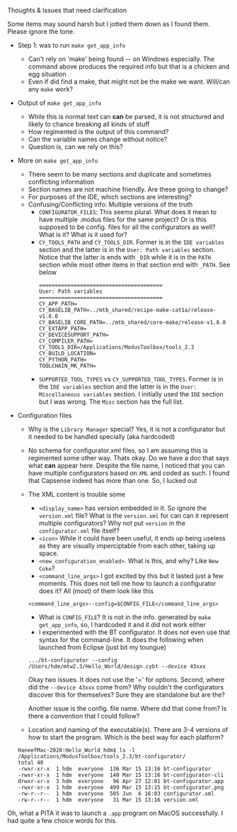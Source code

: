 
Thoughts & Issues that need clarification

Some items may sound harsh but I jotted them down as I found them. Please ignore the tone.

* Step 1: was to run `make get_app_info`
  * Can't rely on 'make' being found -- on Windows especially. The command above produces the required info but that is a chicken and egg situation
  * Even if did find a make, that might not be the make we want. Will/can any `make` work?
* Output of `make get_app_info`
  * While this is normal text can **can** be parsed, it is not structured and likely to chance breaking all kinds of stuff
  * How regimented is the output of this command?
  * Can the variable names change without notice?
  * Question is, can we rely on this?

* More on `make get_app_info`
  * There seem to be many sections and duplicate and sometimes conflicting information
  * Section names are not machine friendly. Are these going to change?
  * For purposes of the IDE, which sections are interesting?
  * Confusing/Conflicting info: Multiple versions of the truth
    * `CONFIGURATOR_FILES`: This seems plural. What does it mean to have multiple .modus files for the same project? Or is this supposed to be config. files for all the configurators as well? What is it? What is it used for?
    * `CY_TOOLS_PATH` and `CY_TOOLS_DIR`. Former is in the `IDE variables` section and the latter is in the `User: Path variables` section. Notice that the latter is ends with `_DIR` while it is in the `PATH` section while most other items in that section end with `_PATH`. See below
        ```
        =======================================
        User: Path variables
        =======================================
        CY_APP_PATH=
        CY_BASELIB_PATH=../mtb_shared/recipe-make-cat1a/release-v1.8.0
        CY_BASELIB_CORE_PATH=../mtb_shared/core-make/release-v1.8.0
        CY_EXTAPP_PATH=
        CY_DEVICESUPPORT_PATH=
        CY_COMPILER_PATH=
        CY_TOOLS_DIR=/Applications/ModusToolbox/tools_2.3
        CY_BUILD_LOCATION=
        CY_PYTHON_PATH=
        TOOLCHAIN_MK_PATH=
        ```
    * `SUPPORTED_TOOL_TYPES` vs `CY_SUPPORTED_TOOL_TYPES`. Former is in the `IDE variables` section and the latter is in the `User: Miscellaneous variables` section. I initially used the `IDE` section but I was wrong. The `Misc` section has the full list.
* Configuration files
    * Why is the `Library Manager` special? Yes, it is not a configurator but it needed to be handled specially (aka hardcoded)
    * No schema for configurator.xml files, so I am assuming this is regimented some other way. Thats okay. Do we have a doc that says what **can** appear here. Despite the file name, I noticed that you can have multiple configurators based on `XML` and coded as such. I found that Capsense indeed has more than one. So, I lucked out
    * The XML content is trouble some
      * `<display_name>` has version embedded in it. So ignore the `version.xml` file? What is the `version.xml` for can can it represent multiple configurators? Why not put `version` in the `configurator.xml` file itself?
      * `<icon>` While it could have been useful, it ends up being useless as they are visually imperciptable from each other, taking up space.
      * `<new_configuration_enabled>`. What is this, and why? Like `New Coke`?
      * `<command_line_args>` I got excited by this but it lasted just a few moments. This does not tell me how to launch a configurator does it? All (most) of them look like this
      ```
      <command_line_args>--config=$CONFIG_FILE</command_line_args>
      ```
        * What is `CONFIG_FILE`? It is not in the info. generated by `make get_app_info`, so, I hardcoded it and it did not work either
        * I experimented with the BT configurator. It does not even use that syntax for the command-line. It does the following when launched from Eclipse (just bit my toungue)
        ```
        .../bt-configurator --config /Users/hdm/mtw2.3/Hello_World/design.cybt --device 43xxx
        ```
        Okay two issues. It does not use the '=' for options. Second, where did the `--device 43xxx` come from? Why couldn't the configurators discover this for themselves? Sure they are standalone but are the?

        Another issue is the config. file name. Where did that come from? Is there a convention that I could follow?

    * Location and naming of the executable(s). There are 3-4 versions of how to start the program. Which is the best way for each platform?
    ```
    HaneefMac-2020:Hello_World hdm$ ls -l /Applications/ModusToolbox/tools_2.3/bt-configurator/
    total 40
    -rwxr-xr-x  1 hdm  everyone  136 Mar 15 13:16 bt-configurator
    -rwxr-xr-x  1 hdm  everyone  140 Mar 15 13:16 bt-configurator-cli
    drwxr-xr-x  3 hdm  everyone   96 Apr 27 12:01 bt-configurator.app
    -rwxr-xr-x  1 hdm  everyone  499 Mar 15 13:15 bt-configurator.png
    -rw-r--r--  1 hdm  everyone  505 Jun  6 16:03 configurator.xml
    -rw-r--r--  1 hdm  everyone   31 Mar 15 13:16 version.xml
    ```

Oh, what a PITA it was to launch a `.app` program on MacOS successfully. I had quite a few choice words for this.
